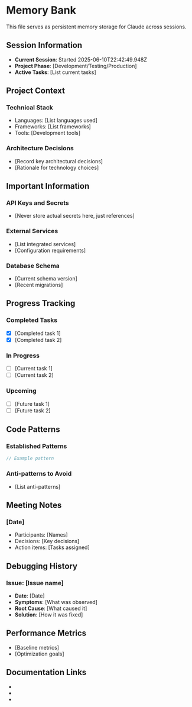 # Memory Bank

This file serves as persistent memory storage for Claude across sessions.

## Session Information
- **Current Session**: Started 2025-06-10T22:42:49.948Z
- **Project Phase**: [Development/Testing/Production]
- **Active Tasks**: [List current tasks]

## Project Context
### Technical Stack
- Languages: [List languages used]
- Frameworks: [List frameworks]
- Tools: [Development tools]

### Architecture Decisions
- [Record key architectural decisions]
- [Rationale for technology choices]

## Important Information
### API Keys and Secrets
- [Never store actual secrets here, just references]

### External Services
- [List integrated services]
- [Configuration requirements]

### Database Schema
- [Current schema version]
- [Recent migrations]

## Progress Tracking
### Completed Tasks
- [x] [Completed task 1]
- [x] [Completed task 2]

### In Progress
- [ ] [Current task 1]
- [ ] [Current task 2]

### Upcoming
- [ ] [Future task 1]
- [ ] [Future task 2]

## Code Patterns
### Established Patterns
```javascript
// Example pattern
```

### Anti-patterns to Avoid
- [List anti-patterns]

## Meeting Notes
### [Date]
- Participants: [Names]
- Decisions: [Key decisions]
- Action items: [Tasks assigned]

## Debugging History
### Issue: [Issue name]
- **Date**: [Date]
- **Symptoms**: [What was observed]
- **Root Cause**: [What caused it]
- **Solution**: [How it was fixed]

## Performance Metrics
- [Baseline metrics]
- [Optimization goals]

## Documentation Links
- [API Documentation]: [URL]
- [Design Documents]: [URL]
- [Issue Tracker]: [URL]
